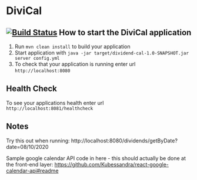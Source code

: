 # DiviCal
[![Build Status](https://travis-ci.org/samdis/DividenCalendar_Backend.svg?branch=master)](https://travis-ci.org/samdis/DividenCalendar_Backend)
How to start the DiviCal application
---

1. Run `mvn clean install` to build your application
1. Start application with `java -jar target/dividend-cal-1.0-SNAPSHOT.jar server config.yml`
1. To check that your application is running enter url `http://localhost:8080`

Health Check
---

To see your applications health enter url `http://localhost:8081/healthcheck`

Notes
---
Try this out when running:
http://localhost:8080/dividends/getByDate?date=08/10/2020

Sample google calendar API code in here - this should actually be done at the front-end layer:
https://github.com/Kubessandra/react-google-calendar-api#readme
